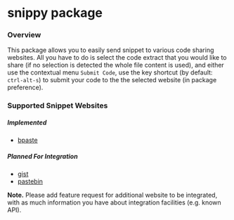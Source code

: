 # snippy package

### Overview

This package allows you to easily send snippet to various code sharing websites.
All you have to do is select the code extract that you would like to share (if
no selection is detected the whole file content is used), and either use the
contextual menu `Submit Code`, use the key shortcut (by default: `ctrl-alt-s`)
to submit your code to the the selected website (in package preference).

### Supported Snippet Websites

##### Implemented

* [bpaste](https://bpaste.net)

##### Planned For Integration

* [gist](https://gist.github.com/)
* [pastebin](http://pastebin.com/)

**Note.** Please add feature request for additional website to be integrated,
with as much information you have about integration facilities (e.g. known API).
